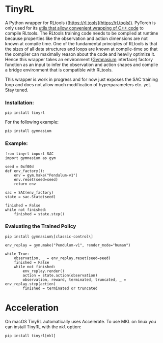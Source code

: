 # TinyRL
A Python wrapper for RLtools ([https://rl.tools](https://rl.tools)). PyTorch is only used for its [utils that allow convenient wrapping of C++ code](https://pytorch.org/docs/stable/cpp_extension.html) to compile RLtools. The RLtools training code needs to be compiled at runtime because properties like the observation and action dimensions are not known at compile time. One of the fundamental principles of RLtools is that the sizes of all data structures and loops are known at compile-time so that the compiler can maximally reason about the code and heavily optimize it. Hence this wrapper takes an environment ([Gymnasium](https://github.com/Farama-Foundation/Gymnasium) interface) factory function as an input to infer the observation and action shapes and compile a bridge environment that is compatible with RLtools. 

This wrapper is work in progress and for now just exposes the SAC training loop and does not allow much modification of hyperparameters etc. yet. Stay tuned.

### Installation:
```
pip install tinyrl
```
For the following example:
```
pip install gymnasium
```

### Example:
```
from tinyrl import SAC
import gymnasium as gym

seed = 0xf00d
def env_factory():
    env = gym.make("Pendulum-v1")
    env.reset(seed=seed)
    return env

sac = SAC(env_factory)
state = sac.State(seed)

finished = False
while not finished:
    finished = state.step()
```

### Evaluating the Trained Policy
```
pip install gymnasium\[classic-control\]
```

```
env_replay = gym.make("Pendulum-v1", render_mode="human")

while True:
    observation, _ = env_replay.reset(seed=seed)
    finished = False
    while not finished:
        env_replay.render()
        action = state.action(observation)
        observation, reward, terminated, truncated, _ = env_replay.step(action)
        finished = terminated or truncated
```



# Acceleration

On macOS TinyRL automatically uses Accelerate. To use MKL on linux you can install TinyRL with the `mkl` option:
```
pip install tinyrl[mkl]
```